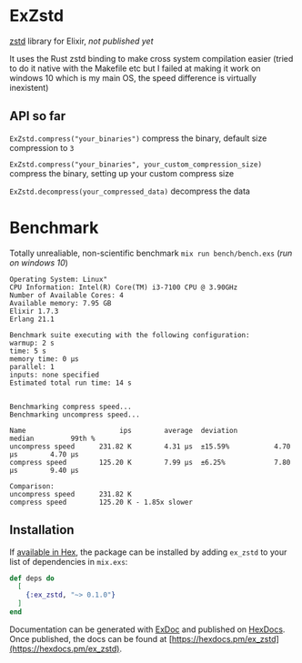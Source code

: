 # ExZstd

[zstd](https://github.com/facebook/zstd) library for Elixir, *not published yet*

It uses the Rust zstd binding to make cross system compilation easier (tried to do it native with the Makefile etc but I failed at making it work on windows 10 which is my main OS, the speed difference is virtually inexistent)

## API so far

`ExZstd.compress("your_binaries")` compress the binary, default size compression to `3`

`ExZstd.compress("your_binaries", your_custom_compression_size)` compress the binary, setting up your custom compress size

`ExZstd.decompress(your_compressed_data)` decompress the data

# Benchmark

Totally unrealiable, non-scientific benchmark `mix run bench/bench.exs` (*run on windows 10*)

```
Operating System: Linux"
CPU Information: Intel(R) Core(TM) i3-7100 CPU @ 3.90GHz
Number of Available Cores: 4
Available memory: 7.95 GB
Elixir 1.7.3
Erlang 21.1

Benchmark suite executing with the following configuration:
warmup: 2 s
time: 5 s
memory time: 0 μs
parallel: 1
inputs: none specified
Estimated total run time: 14 s


Benchmarking compress speed...
Benchmarking uncompress speed...

Name                       ips        average  deviation         median         99th %
uncompress speed      231.82 K        4.31 μs  ±15.59%           4.70 μs        4.70 μs
compress speed        125.20 K        7.99 μs  ±6.25%            7.80 μs        9.40 μs

Comparison:
uncompress speed      231.82 K
compress speed        125.20 K - 1.85x slower
```


## Installation

If [available in Hex](https://hex.pm/docs/publish), the package can be installed
by adding `ex_zstd` to your list of dependencies in `mix.exs`:

```elixir
def deps do
  [
    {:ex_zstd, "~> 0.1.0"}
  ]
end
```

Documentation can be generated with [ExDoc](https://github.com/elixir-lang/ex_doc)
and published on [HexDocs](https://hexdocs.pm). Once published, the docs can
be found at [https://hexdocs.pm/ex_zstd](https://hexdocs.pm/ex_zstd).

